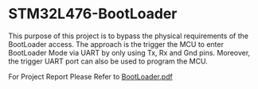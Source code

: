 # STM32L476-BootLoader
This purpose of this project is to bypass the physical requirements of the BootLoader access. The approach is the trigger the MCU to enter BootLoader Mode via UART by only using Tx, Rx and Gnd pins. Moreover, the trigger UART port can also be used to program the MCU.

For Project Report Please Refer to [BootLoader.pdf](https://AtaberkOKLU.github.io/STM32L476-BootLoader/Bootloader.pdf)
